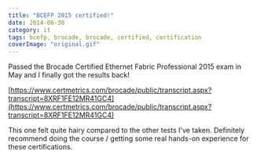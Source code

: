 ```yaml
---
title: "BCEFP 2015 certified!"
date: 2014-06-30
category: it
tags: bcefp, brocade, brocade, certified, certification
coverImage: "original.gif"
---
```


Passed the Brocade Certified Ethernet Fabric Professional 2015 exam in May and I finally got the results back!

[https://www.certmetrics.com/brocade/public/transcript.aspx?transcript=8XRF1FE12MR41GC4](https://www.certmetrics.com/brocade/public/transcript.aspx?transcript=8XRF1FE12MR41GC4)

This one felt quite hairy compared to the other tests I've taken. Definitely recommend doing the course / getting some real hands-on experience for these certifications.
